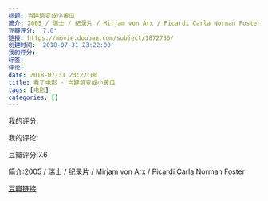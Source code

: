 ```yaml
---
标题: 当建筑变成小黄瓜
简介: 2005 / 瑞士 / 纪录片 / Mirjam von Arx / Picardi Carla Norman Foster
豆瓣评分: '7.6'
链接: https://movie.douban.com/subject/1872786/
创建时间: '2018-07-31 23:22:00'
我的评分:
标签:
评论:
date: 2018-07-31 23:22:00
title: 看了电影 - 当建筑变成小黄瓜
tags: [电影]
categories: []
---
```


我的评分:

我的评论:

豆瓣评分:7.6

简介:2005 / 瑞士 / 纪录片 / Mirjam von Arx / Picardi Carla Norman Foster

[豆瓣链接](https://movie.douban.com/subject/1872786/)


